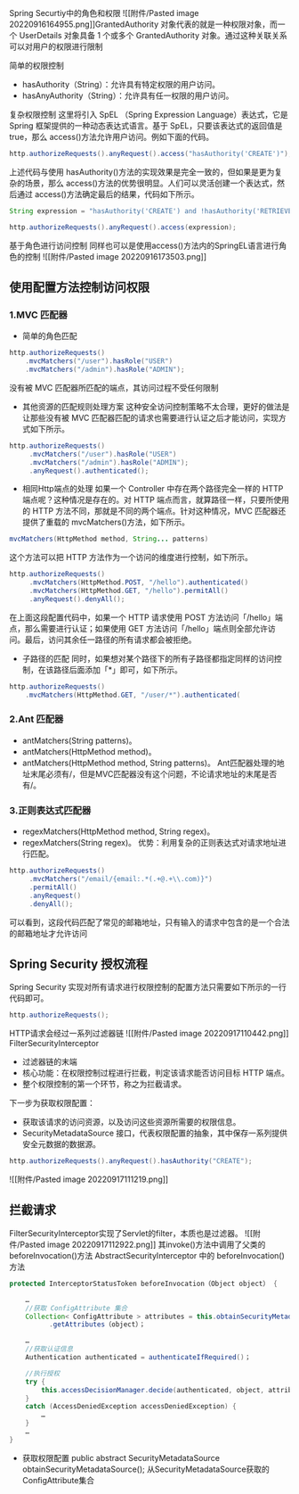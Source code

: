 Spring Securtiy中的角色和权限
![[附件/Pasted image 20220916164955.png]]GrantedAuthority 对象代表的就是一种权限对象，而一个 UserDetails 对象具备 1 个或多个 GrantedAuthority 对象。通过这种关联关系可以对用户的权限进行限制

简单的权限控制
-   hasAuthority（String）：允许具有特定权限的用户访问。
-   hasAnyAuthority（String）：允许具有任一权限的用户访问。

复杂权限控制
这里将引入 SpEL （Spring Expression Language）表达式，它是 Spring 框架提供的一种动态表达式语言。基于 SpEL，只要该表达式的返回值是 true，那么 access()方法允许用户访问。例如下面的代码。

``` java
http.authorizeRequests().anyRequest().access("hasAuthority('CREATE')");
```

上述代码与使用 hasAuthority()方法的实现效果是完全一致的，但如果是更为复杂的场景，那么 access()方法的优势很明显。人们可以灵活创建一个表达式，然后通过 access()方法确定最后的结果，代码如下所示。

``` java
String expression = "hasAuthority('CREATE') and !hasAuthority('RETRIEVE')"; 

http.authorizeRequests().anyRequest().access(expression);
```

基于角色进行访问控制
同样也可以是使用access()方法内的SpringEL语言进行角色的控制
![[附件/Pasted image 20220916173503.png]]

## 使用配置方法控制访问权限
### 1.MVC 匹配器
- 简单的角色匹配
``` java
http.authorizeRequests() 
    .mvcMatchers("/user").hasRole("USER") 
    .mvcMatchers("/admin").hasRole("ADMIN");
```
没有被 MVC 匹配器所匹配的端点，其访问过程不受任何限制
- 其他资源的匹配规则处理方案
这种安全访问控制策略不太合理，更好的做法是让那些没有被 MVC 匹配器匹配的请求也需要进行认证之后才能访问，实现方式如下所示。
``` java
http.authorizeRequests() 
     .mvcMatchers("/user").hasRole("USER") 
     .mvcMatchers("/admin").hasRole("ADMIN");
     .anyRequest().authenticated();
```
- 相同Http端点的处理
如果一个 Controller 中存在两个路径完全一样的 HTTP 端点呢？这种情况是存在的。对 HTTP 端点而言，就算路径一样，只要所使用的 HTTP 方法不同，那就是不同的两个端点。针对这种情况，MVC 匹配器还提供了重载的 mvcMatchers()方法，如下所示。

``` java
mvcMatchers(HttpMethod method, String... patterns)
```

这个方法可以把 HTTP 方法作为一个访问的维度进行控制，如下所示。

```java
http.authorizeRequests() 
     .mvcMatchers(HttpMethod.POST, "/hello").authenticated() 
     .mvcMatchers(HttpMethod.GET, "/hello").permitAll() 
     .anyRequest().denyAll();
```

在上面这段配置代码中，如果一个 HTTP 请求使用 POST 方法访问「/hello」端点，那么需要进行认证；如果使用 GET 方法访问「/hello」端点则全部允许访问。最后，访问其余任一路径的所有请求都会被拒绝。
- 子路径的匹配
同时，如果想对某个路径下的所有子路径都指定同样的访问控制，在该路径后面添加「*」即可，如下所示。

``` java
http.authorizeRequests() 
    .mvcMatchers(HttpMethod.GET, "/user/*").authenticated(
```

### 2.Ant 匹配器
-   antMatchers(String patterns)。
-   antMatchers(HttpMethod method)。
-   antMatchers(HttpMethod method, String patterns)。
Ant匹配器处理的地址末尾必须有/，但是MVC匹配器没有这个问题，不论请求地址的末尾是否有/。

### 3.正则表达式匹配器
-   regexMatchers(HttpMethod method, String regex)。
-   regexMatchers(String regex)。
优势：利用复杂的正则表达式对请求地址进行匹配。
``` java
http.authorizeRequests()
     .mvcMatchers("/email/{email:.*(.+@.+\\.com)}")
     .permitAll()
     .anyRequest()
     .denyAll();
```

可以看到，这段代码匹配了常见的邮箱地址，只有输入的请求中包含的是一个合法的邮箱地址才允许访问

## Spring Security 授权流程
Spring Security 实现对所有请求进行权限控制的配置方法只需要如下所示的一行代码即可。
``` java
http.authorizeRequests();
```
HTTP请求会经过一系列过滤器链
![[附件/Pasted image 20220917110442.png]]
 FilterSecurityInterceptor
 - 过滤器链的末端
 - 核心功能：在权限控制过程进行拦截，判定该请求能否访问目标 HTTP 端点。
 - 整个权限控制的第一个环节，称之为拦截请求。

 下一步为获取权限配置：
- 获取该请求的访问资源，以及访问这些资源所需要的权限信息。
- SecurityMetadataSource 接口，代表权限配置的抽象，其中保存一系列提供安全元数据的数据源。
``` java
http.authorizeRequests().anyRequest().hasAuthority("CREATE");
```

![[附件/Pasted image 20220917111219.png]]

## 拦截请求
FilterSecurityInterceptor实现了Servlet的filter，本质也是过滤器。
![[附件/Pasted image 20220917112922.png]]
其invoke()方法中调用了父类的beforeInvocation()方法
AbstractSecurityInterceptor 中的 beforeInvocation()方法
``` java
protected InterceptorStatusToken beforeInvocation（Object object） {

    …
    //获取 ConfigAttribute 集合 
    Collection< ConfigAttribute > attributes = this.obtainSecurityMetadataSource()
          .getAttributes（object）；

    …
    //获取认证信息 
    Authentication authenticated = authenticateIfRequired()；

    //执行授权 
    try {
        this.accessDecisionManager.decide(authenticated, object, attributes);
    }
    catch (AccessDeniedException accessDeniedException) {
        …
    }
    …
}
```
- 获取权限配置
public abstract SecurityMetadataSource obtainSecurityMetadataSource();
从SecurityMetadataSource获取的ConfigAttribute集合